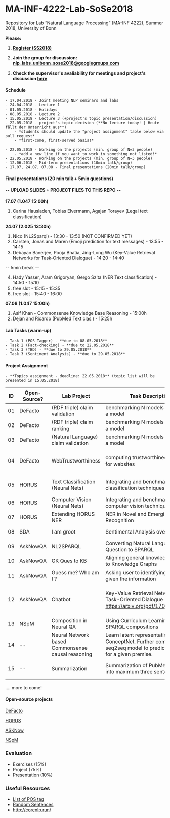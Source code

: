 # MA-INF-4222-Lab-SoSe2018
Repository for Lab “Natural Language Processing” (MA-INF 4222), Summer 2018, University of Bonn

**Please:**

1. [**Register (SS2018)**](https://docs.google.com/forms/d/e/1FAIpQLSdjCWyeyPTnorNrIGzxjY4kIT2BFe8KP3nf1kVoO9OD5vnk5A/viewform)

2. **Join the group for discussion: nlp_labs_unibonn_sose2018@googlegroups.com**

3. **Check the supervisor's avaliability for meetings and project's discussion [here](https://docs.google.com/spreadsheets/d/16w-LJ3ZgoXCI6e33X-DLBkvjwGA9P83GvnCXEBTKlRw/edit#gid=303121421)**

#### Schedule
	- 17.04.2018 - Joint meeting NLP seminars and labs
	- 24.04.2018 - Lecture 1
	- 01.05.2018 - Holidays
	- 08.05.2018 - Lecture 2
	- 15.05.2018 - Lecture 3 (+project's topic presentation/discussion)
	- 22.05.2018 - project's topic decision (**No lecture today! | Heute fällt der Unterricht aus**)
		- *students should update the "project assignment" table below via pull request*
		- *first-come, first-served basis!*

	- 22.05.2018 - Working on the projects (min. group of N=3 people)
		- *add a new line if you want to work in something not listed!*
	- 22.05.2018 - Working on the projects (min. group of N=3 people)
	- 12.06.2018 - Mid-term presentations (10min talk/group)
	- 17.07, 24.07, 07.08 - Final presentations (20min talk/group)

#### Final presentations (20 min talk + 5min questions)

#### -- UPLOAD SLIDES + PROJECT FILES TO THIS REPO --

**17.07 (1.047 15:00h)**

1. Carina Hausladen, Tobias Elvermann, Agajan Torayev (Legal text classification)

**24.07 (2.025 13:30h)**

1. Nico (NL2Sparql) - 13:30 - 13:50 (NOT CONFIRMED YET)
2. Carsten, Jonas and Maren (Emoji prediction for text messages) - 13:55 - 14:15
3. Debayan Banerjee, Pooja Bhatia, Jing-Long Wu (Key-Value Retrieval Networks for Task-Oriented Dialogue) - 14:20 - 14:40
	
 -- 5min break -- 
	
4. Hady Yasser, Aram Grigoryan, Gergo Szita (NER Text classification) - 14:50 - 15:10
5. free slot - 15:15 - 15:35
6. free slot - 15:40 - 16:00
		
**07.08 (1.047 15:00h)**

1. Asif Khan - Commonsense Knowledge Base Reasoning - 15:00h
2. Dejan and Ricardo (PubMed Text clas.) - 15:25h

#### Lab Tasks (warm-up)
	- Task 1 (POS Tagger) - **due to 08.05.2018**
	- Task 2 (Fact-checking) - **due to 22.05.2018**
	- Task 3 (TBD) - **due to 29.05.2018**
	- Task 3 (Sentiment Analysis) - **due to 29.05.2018**

#### Project Assignment
	- **Topics assignment - deadline: 22.05.2018** (topic list will be presented in 15.05.2018)

|ID| Open-Source? | Lab Project | Task Description  | Student(s) | Adviser  |
|---|---------------------|---------------------|-------------------|---------|----------|
|01| DeFacto | (RDF triple) claim validation | benchmarking N models + designing a model | (student names) | Esteves  |
|02| DeFacto | (RDF triple) claim ranking | benchmarking N models + designing a model  | (Omar Sallam) | Esteves  |
|03| DeFacto | (Natural Language) claim validation | benchmarking N models + desigining a model | -- | Esteves  |
|04| DeFacto | WebTrustworthiness | computing trustworthiness indicators for websites | (Rakesh Lagare, Nagesh Ramamoorthy | Esteves  |
|05| HORUS | Text Classification (Neural Nets) | Integrating and benchmarking text classification techniques in NER | (Torayev, Elvermann, Hausladen) | Esteves  |
|06| HORUS | Computer Vision (Neural Nets) | Integrating and benchmarking computer vision techniques in NER | -- | Esteves  |
|07| HORUS | Extending HORUS NER | NER in Novel and Emerging Entity Recognition | -- | Esteves  |
|08| SDA | I am groot  | Sentimental Analysis over dailog | (Draschner, Weinz, Pielka| Mohnish D  |
|09| AskNowQA| NL2SPARQL | Converting Natural Language Question to SPARQL  | Aykul, Çil, Nico  | Mohnish D  |
|10| AskNowQA| GK Ques to KB | Aligning general knowledge question to Knowledge Graphs   | -- | Mohnish D  |
|11| AskNowQA| Guess me? Who am I ? | Asking user to identifying the entity given the information   | -- | Mohnish D  |
|12| AskNowQA| Chatbot | Key-Value Retrieval Networks for Task-Oriented Dialogue https://arxiv.org/pdf/1705.05414.pdf | Debayan Banerjee, Pooja Bhatia, Jing-Long Wu | Mohnish D /Debanjan  |
|13| NSpM | Composition in Neural QA | Using Curriculum Learning to learn SPARQL compositions | -- | Esteves / Tommaso |
|14| -- | Neural Network based Commonsense causal reasoning | Learn latent representation of ConceptNet. Further combine it with seq2seq model to predict response for a given premise.  | Asif Khan | Esteves |
|15| -- | Summarization | Summarization of PubMed Abstracts into maximum three sentences | Ricardo Martinez, Dejan Dukic | Esteves |
....
more to come!

#### Open-source projects

[DeFacto](https://github.com/SmartDataAnalytics/DeFacto)

[HORUS](https://github.com/SmartDataAnalytics/horus-ner)

[ASKNow](https://github.com/AskNowQA)

[NSpM](https://github.com/AKSW/NSpM)

### Evaluation
  - Exercises (15%) 
  - Project (75%) 
  - Presentation (10%)

### Useful Resources
- [List of POS tag](https://www.ling.upenn.edu/courses/Fall_2003/ling001/penn_treebank_pos.html)
- [Random Sentences](https://cockatooscreeching.wordpress.com/2014/05/29/a-list-of-completely-random-sentences/) 
- http://corenlp.run/

